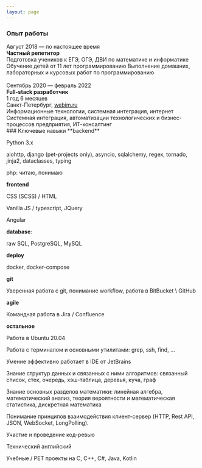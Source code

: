 ```yaml
---
layout: page
---
```

### Опыт работы
<div class="-container">
  <div class="grid">
    <div class="cell cell--4">Август 2018 — по настоящее время</div>
    <div class="cell cell--4"><b>Частный репетитор</b></div>
  </div>
  <div class="grid">
      <div class="cell cell--4"></div>
      <div class="cell cell--4">Подготовка учеников к ЕГЭ, ОГЭ, ДВИ по математике и информатике
Обучение детей от 11 лет программированию
Выполнение домашних, лабораторных и курсовых работ по программированию</div>
  </div>
</div>

<br>

<div class="-container">
  <div class="grid">
    <div class="cell cell--4">Сентябрь 2020 — февраль 2022</div>
    <div class="cell cell--4"><b>Full-stack разработчик</b></div>
  </div>
  <div class="grid">
      <div class="cell cell--4">1 год 6 месяцев</div>
      <div class="cell cell--4">Санкт-Петербург, <a href="https://webim.ru/">webim.ru</a> <br>Информационные технологии, системная интеграция, интернет
      Системная интеграция, автоматизации технологических и бизнес-процессов предприятия, ИТ-консалтинг
      </div>
  </div>
</div>
### Ключевые навыки
**backend**

Python 3.x

aiohttp, django (pet-projects only), asyncio, sqlalchemy, regex, tornado, jinja2, dataclasses, typing

php: читаю, понимаю

**frontend**

CSS (SCSS) / HTML

Vanilla JS / typescript, JQuery

Angular

**database**:

raw SQL, PostgreSQL, MySQL

**deploy**

docker, docker-compose

**git**

Уверенная работа с git, понимание workflow, работа в BitBucket \ GitHub

**agile**

Командная работа в Jira / Confluence

**остальное**

Работа в Ubuntu 20.04

Работа с терминалом и основными утилитами: grep, ssh, find, …

Умение эффективно работает в IDE от JetBrains

Знание структур данных и связанных с ними алгоритмов: связанный список, стек, очередь, хэш-таблица, деревья, куча, граф

Знание основных разделов математики: линейная алгебра, математический анализ, теория вероятности и математическая статистика, дискретная математика

Понимание принципов взаимодействия клиент-сервер (HTTP, Rest API, JSON, WebSocket, LongPolling).

Участие и проведение код-ревью

Технический английский

Учебные / PET проекты на C, C++, C#, Java, Kotlin
